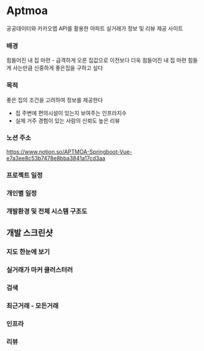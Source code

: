 # Aptmoa
공공데이터와 카카오맵 API를 활용한 아파트 실거래가 정보 및 리뷰 제공 사이트

### 배경
힘들어진 내 집 마련 - 급격하게 오른 집값으로 이전보다 더욱 힘들어진 내 집 마련 힘들게 사는만큼 신중하게 좋은집을 구하고 싶다

### 목적
좋은 집의 조건을 고려하여 정보를 제공한다
- 집 주변에 편의시설이 있는지 보여주는 인프라지수
- 실제 거주 경험이 있는 사람의 신뢰도 높은 리뷰

### 노션 주소
https://www.notion.so/APTMOA-Springboot-Vue-e7a3ee8c53b7478e8bba3841a17cd3aa

### 프로젝트 일정

### 개인별 일정


### 개발환경 및 전체 시스템 구조도


## 개발 스크린샷

### 지도 한눈에 보기


### 실거래가 마커 클러스터러


### 검색



### 최근거래 - 모든거래



### 인프라



### 리뷰




